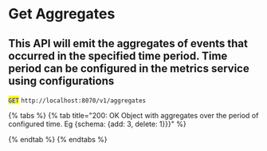 # Get Aggregates

## This API will emit the aggregates of events that occurred in the specified time period. Time period can be configured in the metrics service using configurations

<mark style="color:blue;">`GET`</mark> `http://localhost:8070/v1/aggregates`&#x20;

{% tabs %}
{% tab title="200: OK Object with aggregates over the period of configured time. Eg {schema: {add: 3, delete: 1}}}" %}

{% endtab %}
{% endtabs %}
